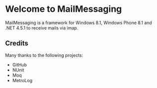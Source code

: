 Welcome to MailMessaging
========================

MailMessaging is a framework for Windows 8.1, Windows Phone 8.1  and .NET 4.5.1 to receive mails via imap.

<h2>Credits</h2>

Many thanks to the following projects:

<ul>
  <li>GitHub</li>
  <li>NUnit</li>
  <li>Moq</li>
  <li>MetroLog</li>
</ul>

